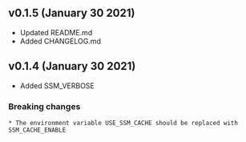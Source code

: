 ## v0.1.5 (January 30 2021)
* Updated README.md
* Added CHANGELOG.md

## v0.1.4 (January 30 2021)
* Added SSM_VERBOSE

### Breaking changes
    * The environment variable USE_SSM_CACHE should be replaced with SSM_CACHE_ENABLE
